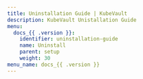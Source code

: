 ```yaml
---
title: Uninstallation Guide | KubeVault
description: KubeVault Unistallation Guide
menu:
  docs_{{ .version }}:
    identifier: uninstallation-guide
    name: Uninstall
    parent: setup
    weight: 30
menu_name: docs_{{ .version }}
---
```

